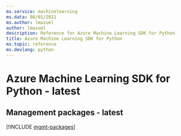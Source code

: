 ```yaml
---
ms.service: machinelearning
ms.data: 08/01/2022
ms.author: lmazuel
author: lmazuel
description: Reference for Azure Machine Learning SDK for Python
title: Azure Machine Learning SDK for Python
ms.topic: reference
ms.devlang: python
---
```

# Azure Machine Learning SDK for Python - latest

## Management packages - latest
[!INCLUDE [mgmt-packages](machine-learning-mgmt-index.md)]